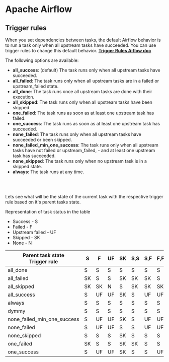 # **Apache Airflow**

## **Trigger rules**

When you set dependencies between tasks, the default Airflow behavior is to run a task only when all upstream tasks have succeeded. You can use trigger rules to change this default behavior.
**[Trigger Rules Aiflow doc](https://airflow.apache.org/docs/apache-airflow/stable/concepts/dags.html#trigger-rules)**

The following options are available:

- **all_success**: (default) The task runs only when all upstream tasks have succeeded.
- **all_failed**: The task runs only when all upstream tasks are in a failed or upstream_failed state.
- **all_done**: The task runs once all upstream tasks are done with their execution.
- **all_skipped**: The task runs only when all upstream tasks have been skipped.
- **one_failed**: The task runs as soon as at least one upstream task has failed.
- **one_success**: The task runs as soon as at least one upstream task has succeeded.
- **none_failed**: The task runs only when all upstream tasks have succeeded or been skipped.
- **none_failed_min_one_success**: The task runs only when all upstream tasks have not failed or upstream_failed, - and at least one upstream task has succeeded.
- **none_skipped**: The task runs only when no upstream task is in a skipped state.
- **always**: The task runs at any time.

<br><br>

Lets see what will be the state of the current task with the respective trigger rule based on it's parent tasks state.

Representation of task status in the table
- Success - S
- Failed - F
- Upstream failed - UF
- Skipped - SK
- None - N


|Parent task state <br> Trigger rule	          | S  | F  | UF | SK | S,S | S,F | F,F | SK,SK | S,SK | SK,F | UF,UF | S,UF | F,UF | SK,UF | S,F,UF,SK | 
|-----------------	          | - | - | -- | -- | ---  | ---| ---| ------ | --- | --- | ----- | ---- | ---- | ---- | --------- |
|	all_done                                      | S  | S  | S  | S  | S  | S  | S  | S  | S  | S  | S  | S  | S  | S  | S  |
|	all_failed                                    | SK | S  | S  | SK | SK | SK | S  | SK | SK | SK | S  | SK | S  | SK | SK | 
|	all_skipped                                   | SK | SK | N  | S  | SK | SK | SK | S  | SK | SK | N  | SK | SK | N  | SK |
|	all_success                                   | S  | UF | UF | SK | S  | UF | UF | SK | SK | UF | UF | UF | UF | UF | UF |
|	always                                        | S  | S  | S  | S  | S  | S  | S  | S  | S  | S  | S  | S  | S  | S  | S |
|	dymmy                                         | S  | S  | S  | S  | S  | S  | S  | S  | S  | S  | S  | S  | S  | S  | S | 
|	none_failed_min_one_success                   | S  | UF | UF | SK | S  | UF | UF | SK | S  | UF | UF | UF | UF | UF | UF |
|	none_failed                                   | S  | UF | UF | S  | S  | UF | UF | S  | S  | UF | UF | UF | UF | UF | UF |
|	none_skipped                                  | S  | S  | S  | SK | S  | S  | S  | SK | SK | SK | S  | S  | S  | SK | SK |
|	one_failed                                    | SK | S  | S  | SK | SK | S  | S  | SK | SK | S  | S  | S  | S  | S  | S |
|   one_success                                   | S  | UF | UF | SK | S  | S  | UF | SK | S  | UF | UF | S  | UF | UF | S |
